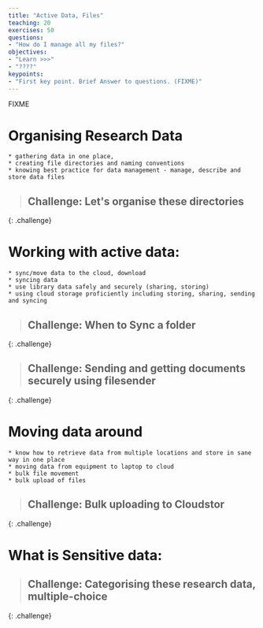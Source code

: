 ```yaml
---
title: "Active Data, Files"
teaching: 20
exercises: 50
questions:
- "How do I manage all my files?"
objectives:
- "Learn >>>"
- "????"
keypoints:
- "First key point. Brief Answer to questions. (FIXME)"
---
```

FIXME


# Organising Research Data
    * gathering data in one place,
    * creating file directories and naming conventions
    * knowing best practice for data management - manage, describe and store data files

> ## Challenge: Let's organise these directories
>
{: .challenge}


# Working with active data:
    * sync/move data to the cloud, download
    * syncing data
    * use library data safely and securely (sharing, storing)
    * using cloud storage proficiently including storing, sharing, sending and syncing

> ## Challenge: When to Sync a folder
>
{: .challenge}

> ## Challenge: Sending and getting documents securely using filesender
>
{: .challenge}

# Moving data around
    * know how to retrieve data from multiple locations and store in sane way in one place
    * moving data from equipment to laptop to cloud
    * bulk file movement
    * bulk upload of files

> ## Challenge: Bulk uploading to Cloudstor
>
{: .challenge}





# What is Sensitive data:

> ## Challenge: Categorising these research data, multiple-choice
> 
>
{: .challenge}
